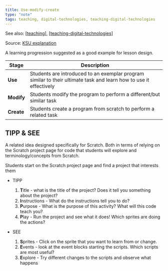 ```yaml
---
title: Use-modify-create
type: "note"
tags: teaching, digital-technologies, teaching-digital-technologies
---
```


See also: [[teaching]], [[teaching-digital-technologies]]

Source: [KSU explanation](https://textbooks.cs.ksu.edu/tlcs/4-designing-cs-lessons/04-use-modify-create/index.html)

A learning progression suggested as a good example for lesson design.

| Stage | Description |
|---|---|
| **Use** | Students are introduced to an exemplar program similar to their ultimate task and learn how to use it effectively |
| **Modify** | Students modify the program to perform a different/but similar task | 
| **Create** | Students create a program from scratch to perform a related task |

## TIPP & SEE

A related idea designed specifically for Scratch. Both in terms of relying on the Scratch project page for code that students will explore and terminology/concepts from Scratch.

Students start on the Scratch project page and find a project that interests them

- TIPP

    1. **T**itle - what is the title of the project? Does it tell you something about the project?
    2. **I**nstructions - What do the instructions tell you to do?
    3. **P**urpose - What is the purpose of this activity? What will this code teach you? 
    4. **P**lay - Run the project and see what it does! Which sprites are doing the actions?

- SEE 

    1. **S**prites - Click on the sprite that you want to learn from or change.
    2. **E**vents - look at the event blocks starting the scripts. Which scripts are most useful?
    3. **E**xplore - Try different changes to the scripts and observe what happens

[//begin]: # "Autogenerated link references for markdown compatibility"
[teaching]: ../teaching "Teaching"
[teaching-digital-technologies]: teaching-digital-technologies "Teaching Digital Technologies"
[//end]: # "Autogenerated link references"
